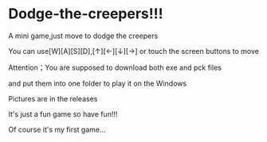 # Dodge-the-creepers!!!
A mini game,just move to dodge the creepers

You can use[W][A][S][D],[↑][←][↓][→] or touch the screen buttons to move

Attention；You are supposed to download both exe and pck files

and put them into one folder to play it on the Windows

Pictures are in the releases

It's just a fun game so have fun!!!

Of course it's my first game...
